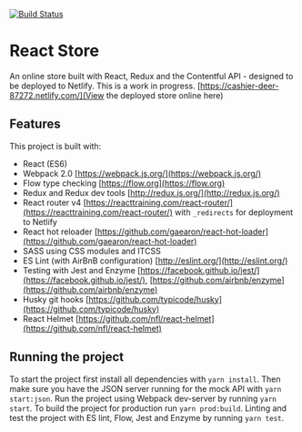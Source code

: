 [![Build Status](https://img.shields.io/travis/gethyn1/react-contenful-store.svg?style=flat-square)](https://travis-ci.org/gethyn1/react-contenful-store)

# React Store

An online store built with React, Redux and the Contentful API - designed to be deployed to Netlify. This is a work in progress. [https://cashier-deer-87272.netlify.com/](View the deployed store online here)

## Features

This project is built with:

- React (ES6)
- Webpack 2.0 [https://webpack.js.org/](https://webpack.js.org/)
- Flow type checking [https://flow.org](https://flow.org)
- Redux and Redux dev tools [http://redux.js.org/](http://redux.js.org/)
- React router v4 [https://reacttraining.com/react-router/](https://reacttraining.com/react-router/) with `_redirects` for deployment to Netlify
- React hot reloader [https://github.com/gaearon/react-hot-loader](https://github.com/gaearon/react-hot-loader)
- SASS using CSS modules and ITCSS
- ES Lint (with AirBnB configuration) [http://eslint.org/](http://eslint.org/)
- Testing with Jest and Enzyme [https://facebook.github.io/jest/](https://facebook.github.io/jest/), [https://github.com/airbnb/enzyme](https://github.com/airbnb/enzyme)
- Husky git hooks [https://github.com/typicode/husky](https://github.com/typicode/husky)
- React Helmet [https://github.com/nfl/react-helmet](https://github.com/nfl/react-helmet)

## Running the project

To start the project first install all dependencies with `yarn install`. Then make sure you have the JSON server running for the mock API with `yarn start:json`. Run the project using Webpack dev-server by running `yarn start`. To build the project for production run `yarn prod:build`. Linting and test the project with ES lint, Flow, Jest and Enzyme by running `yarn test`.
